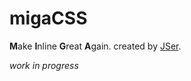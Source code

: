 # migaCSS

**M**ake **I**nline **G**reat **A**gain. created by [JSer](https://twitter.com/JSer_ZANP).

_work in progress_
